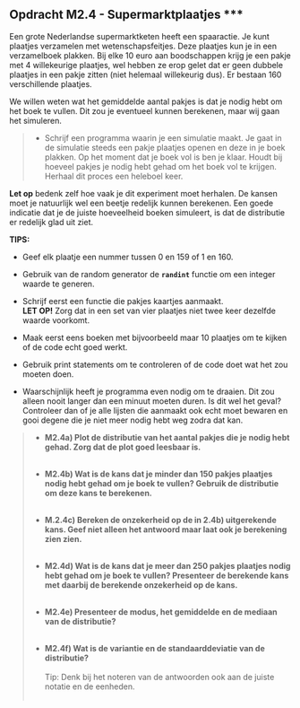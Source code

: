 
## Opdracht M2.4 - Supermarktplaatjes \*\*\*

Een grote Nederlandse supermarktketen heeft een spaaractie. Je kunt plaatjes verzamelen met wetenschapsfeitjes. Deze plaatjes kun je in een verzamelboek plakken. Bij elke 10 euro aan boodschappen krijg je een pakje met 4 willekeurige plaatjes, wel hebben ze erop gelet dat er geen dubbele plaatjes in een pakje zitten (niet helemaal willekeurig dus). 
Er bestaan 160 verschillende plaatjes.

We willen weten wat het gemiddelde aantal pakjes is dat je nodig hebt om het boek te vullen. Dit zou je eventueel kunnen berekenen, maar wij gaan het simuleren. 

> - Schrijf een programma waarin je een simulatie maakt. Je gaat in de simulatie steeds een pakje plaatjes openen en deze in je boek plakken. Op het moment dat je boek vol is ben je klaar. Houdt bij hoeveel pakjes je nodig hebt gehad om het boek vol te krijgen. Herhaal dit proces een heleboel keer. 

**Let op** bedenk zelf hoe vaak je dit experiment moet herhalen. De kansen moet je natuurlijk wel een beetje redelijk kunnen berekenen. Een goede indicatie dat je de juiste hoeveelheid boeken simuleert, is dat de distributie er redelijk glad uit ziet. 


**TIPS:** 
- Geef elk plaatje een nummer tussen 0 en 159 of 1 en 160. 

- Gebruik van de random generator de **`randint`** functie om een integer waarde te generen. 

- Schrijf eerst een functie die pakjes kaartjes aanmaakt.  
**LET OP!** Zorg dat in een set van vier plaatjes niet twee keer dezelfde waarde voorkomt.

- Maak eerst eens boeken met bijvoorbeeld maar 10 plaatjes om te kijken of de code echt goed werkt. 

- Gebruik print statements om te controleren of de code doet wat het zou moeten doen. 

- Waarschijnlijk heeft je programma even nodig om te draaien. Dit zou alleen nooit langer dan een minuut moeten duren. Is dit wel het geval? Controleer dan of je alle lijsten die aanmaakt ook echt moet bewaren en gooi degene die je niet meer nodig hebt weg zodra dat kan.

> - **M2.4a) Plot de distributie van het aantal pakjes die je nodig hebt gehad. Zorg dat de plot goed leesbaar is.**<br><br>
> 
> - **M2.4b) Wat is de kans dat je minder dan 150 pakjes plaatjes nodig hebt gehad om je boek te vullen? Gebruik de distributie om deze kans te berekenen.** <br><br>
> 
> - **M.2.4c) Bereken de onzekerheid op de in 2.4b) uitgerekende kans. Geef niet alleen het antwoord maar laat ook je berekening zien zien.**<br><br> 
> 
> 
> - **M2.4d) Wat is de kans dat je meer dan 250 pakjes plaatjes nodig hebt gehad om je boek te vullen? Presenteer de berekende kans met daarbij de berekende onzekerheid op de kans.**<br><br>
> 
> - **M2.4e) Presenteer de modus, het gemiddelde en de mediaan van de distributie?**  <br><br>
> 
> - **M2.4f) Wat is de variantie en de standaarddeviatie van de distributie?**<br><br>
> Tip: Denk bij het noteren van de antwoorden ook aan de juiste notatie en de eenheden.<br><br>


